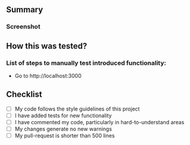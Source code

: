 ## Summary

### Screenshot

## How this was tested?

### List of steps to manually test introduced functionality:

-   Go to http://localhost:3000

## Checklist

-   [ ] My code follows the style guidelines of this project
-   [ ] I have added tests for new functionality
-   [ ] I have commented my code, particularly in hard-to-understand areas
-   [ ] My changes generate no new warnings
-   [ ] My pull-request is shorter than 500 lines
